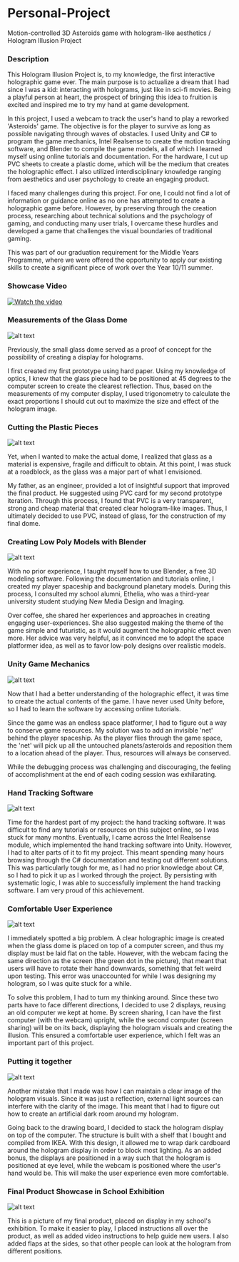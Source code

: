 # Personal-Project
Motion-controlled 3D Asteroids game with hologram-like aesthetics / Hologram Illusion Project

### Description
This Hologram Illusion Project is, to my knowledge, the first interactive holographic game ever. The main purpose is to actualize a dream that I had since I was a kid: interacting with holograms, just like in sci-fi movies. Being a playful person at heart, the prospect of bringing this idea to fruition is excited and inspired me to try my hand at game development. 

In this project, I used a webcam to track the user's hand to play a reworked 'Asteroids' game. The objective is for the player to survive as long as possible navigating through waves of obstacles. I used Unity and C# to program the game mechanics, Intel Realsense to create the motion tracking software, and Blender to compile the game models, all of which I learned myself using online tutorials and documentation. For the hardware, I cut up PVC sheets to create a plastic dome, which will be the medium that creates the holographic effect. I also utilized interdisciplinary knowledge ranging from aesthetics and user psychology to create an engaging product. 

I faced many challenges during this project. For one, I could not find a lot of information or guidance online as no one has attempted to create a holographic game before. However, by preserving through the creation process, researching about technical solutions and the psychology of gaming, and conducting many user trials, I overcame these hurdles and developed a game that challenges the visual boundaries of traditional gaming. 

This was part of our graduation requirement for the Middle Years Programme, where we were offered the opportunity to apply our existing skills to create a significant piece of work over the Year 10/11 summer.

### Showcase Video
[![Watch the video](https://i.imgur.com/xCmhAcu.png)](https://youtu.be/ozJkYsyoFtI)

### Measurements of the Glass Dome
![alt text](Measurements.JPG "Measurements of the Glass Dome")

Previously, the small glass dome served as a proof of concept for the possibility of creating a display for holograms. 

I first created my first prototype using hard paper. Using my knowledge of optics, I knew that the glass piece had to be positioned at 45 degrees to the computer screen to create the clearest reflection. Thus, based on the measurements of my computer display, I used trigonometry to calculate the exact proportions I should cut out to maximize the size and effect of the hologram image.

### Cutting the Plastic Pieces
![alt text](PlasticCutting.JPG "Cutting the Plastic Pieces")

Yet, when I wanted to make the actual dome, I realized that glass as a material is expensive, fragile and difficult to obtain. At this point, I was stuck at a roadblock, as the glass was a major part of what I envisioned.

My father, as an engineer, provided a lot of insightful support that improved the final product. He suggested using PVC card for my second prototype iteration. Through this process, I found that PVC is a very transparent, strong and cheap material that created clear hologram-like images. Thus, I ultimately decided to use PVC, instead of glass, for the construction of my final dome.

### Creating Low Poly Models with Blender
![alt text](Blender.png "Creating Low Poly Models with Blender")

With no prior experience, I taught myself how to use Blender, a free 3D modeling software. Following the documentation and tutorials online, I created my player spaceship and background planetary models. During this process, I consulted my school alumni, Ethelia, who was a third-year university student studying New Media Design and Imaging. 

Over coffee, she shared her experiences and approaches in creating engaging user-experiences. She also suggested making the theme of the game simple and futuristic, as it would augment the holographic effect even more. Her advice was very helpful, as it convinced me to adopt the space platformer idea, as well as to favor low-poly designs over realistic models.

### Unity Game Mechanics
![alt text](Unity.png "Unity Game Mechanics")

Now that I had a better understanding of the holographic effect, it was time to create the actual contents of the game. I have never used Unity before, so I had to learn the software by accessing online tutorials. 

Since the game was an endless space platformer, I had to figure out a way to conserve game resources. My solution was to add an invisible 'net' behind the player spaceship. As the player flies through the game space, the 'net' will pick up all the untouched planets/asteroids and reposition them to a location ahead of the player. Thus, resources will always be conserved. 

While the debugging process was challenging and discouraging, the feeling of accomplishment at the end of each coding session was exhilarating.

### Hand Tracking Software
![alt text](HandTracking.png "Hand Tracking Software")

Time for the hardest part of my project: the hand tracking software. It was difficult to find any tutorials or resources on this subject online, so I was stuck for many months. Eventually, I came across the Intel Realsense module, which implemented the hand tracking software into Unity. However, I had to alter parts of it to fit my project. This meant spending many hours browsing through the C# documentation and testing out different solutions. This was particularly tough for me, as I had no prior knowledge about C#, so I had to pick it up as I worked through the project. By persisting with systematic logic, I was able to successfully implement the hand tracking software. I am very proud of this achievement.

### Comfortable User Experience
![alt text](UserExperience.png "Comfortable User Experience")

I immediately spotted a big problem. A clear holographic image is created when the glass dome is placed on top of a computer screen, and thus my display must be laid flat on the table. However, with the webcam facing the same direction as the screen (the green dot in the picture), that meant that users will have to rotate their hand downwards, something that felt weird upon testing. This error was unaccounted for while I was designing my hologram, so I was quite stuck for a while.

To solve this problem, I had to turn my thinking around. Since these two parts have to face different directions, I decided to use 2 displays, reusing an old computer we kept at home. By screen sharing, I can have the first computer (with the webcam) upright, while the second computer (screen sharing) will be on its back, displaying the hologram visuals and creating the illusion. This ensured a comfortable user experience, which I felt was an important part of this project.

### Putting it together
![alt text](PuttingTogether.png "Putting it together")

Another mistake that I made was how I can maintain a clear image of the hologram visuals. Since it was just a reflection, external light sources can interfere with the clarity of the image. This meant that I had to figure out how to create an artificial dark room around my hologram.

Going back to the drawing board, I decided to stack the hologram display on top of the computer. The structure is built with a shelf that I bought and compiled from IKEA. With this design, it allowed me to wrap dark cardboard around the hologram display in order to block most lighting. As an added bonus, the displays are positioned in a way such that the hologram is positioned at eye level, while the webcam is positioned where the user's hand would be. This will make the user experience even more comfortable.

### Final Product Showcase in School Exhibition
![alt text](FinalShowcase.JPG "Final Product Showcase in School Exhibition")

This is a picture of my final product, placed on display in my school's exhibition. To make it easier to play, I placed instructions all over the product, as well as added video instructions to help guide new users. I also added flaps at the sides, so that other people can look at the hologram from different positions.
